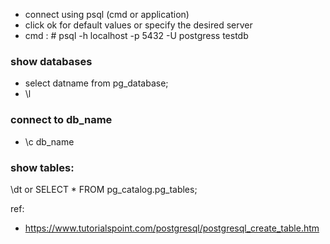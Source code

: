 - connect using psql (cmd or application)
- click ok for default values or specify the desired server 
- cmd : # psql -h localhost -p 5432 -U postgress testdb

### show databases
- select datname from pg_database;
- \l 

### connect to db_name
- \c db_name

### show tables:
\dt
or 
SELECT * FROM pg_catalog.pg_tables;

ref: 
* https://www.tutorialspoint.com/postgresql/postgresql_create_table.htm
